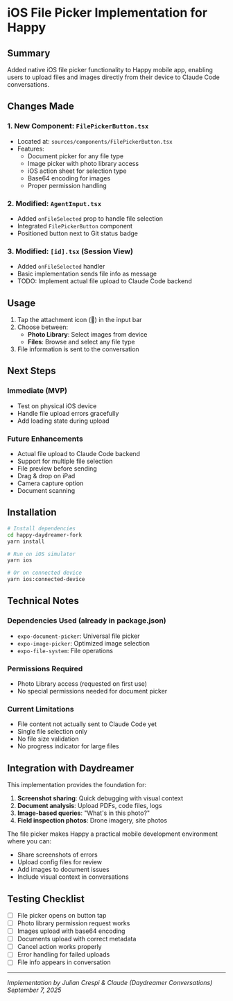 # iOS File Picker Implementation for Happy

## Summary
Added native iOS file picker functionality to Happy mobile app, enabling users to upload files and images directly from their device to Claude Code conversations.

## Changes Made

### 1. New Component: `FilePickerButton.tsx`
- Located at: `sources/components/FilePickerButton.tsx`
- Features:
  - Document picker for any file type
  - Image picker with photo library access
  - iOS action sheet for selection type
  - Base64 encoding for images
  - Proper permission handling

### 2. Modified: `AgentInput.tsx`
- Added `onFileSelected` prop to handle file selection
- Integrated `FilePickerButton` component
- Positioned button next to Git status badge

### 3. Modified: `[id].tsx` (Session View)
- Added `onFileSelected` handler
- Basic implementation sends file info as message
- TODO: Implement actual file upload to Claude Code backend

## Usage

1. Tap the attachment icon (📎) in the input bar
2. Choose between:
   - **Photo Library**: Select images from device
   - **Files**: Browse and select any file type
3. File information is sent to the conversation

## Next Steps

### Immediate (MVP)
- Test on physical iOS device
- Handle file upload errors gracefully
- Add loading state during upload

### Future Enhancements
- Actual file upload to Claude Code backend
- Support for multiple file selection
- File preview before sending
- Drag & drop on iPad
- Camera capture option
- Document scanning

## Installation

```bash
# Install dependencies
cd happy-daydreamer-fork
yarn install

# Run on iOS simulator
yarn ios

# Or on connected device
yarn ios:connected-device
```

## Technical Notes

### Dependencies Used (already in package.json)
- `expo-document-picker`: Universal file picker
- `expo-image-picker`: Optimized image selection
- `expo-file-system`: File operations

### Permissions Required
- Photo Library access (requested on first use)
- No special permissions needed for document picker

### Current Limitations
- File content not actually sent to Claude Code yet
- Single file selection only
- No file size validation
- No progress indicator for large files

## Integration with Daydreamer

This implementation provides the foundation for:
1. **Screenshot sharing**: Quick debugging with visual context
2. **Document analysis**: Upload PDFs, code files, logs
3. **Image-based queries**: "What's in this photo?"
4. **Field inspection photos**: Drone imagery, site photos

The file picker makes Happy a practical mobile development environment where you can:
- Share screenshots of errors
- Upload config files for review
- Add images to document issues
- Include visual context in conversations

## Testing Checklist

- [ ] File picker opens on button tap
- [ ] Photo library permission request works
- [ ] Images upload with base64 encoding
- [ ] Documents upload with correct metadata
- [ ] Cancel action works properly
- [ ] Error handling for failed uploads
- [ ] File info appears in conversation

---

*Implementation by Julian Crespi & Claude (Daydreamer Conversations)*  
*September 7, 2025*